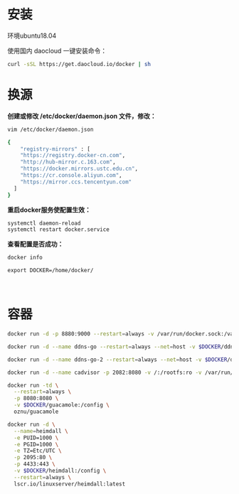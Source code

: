# 安装

环境ubuntu18.04

使用国内 daocloud 一键安装命令：

```bash
curl -sSL https://get.daocloud.io/docker | sh
```



# 换源

**创建或修改 /etc/docker/daemon.json 文件，修改：**

```bash
vim /etc/docker/daemon.json
```


```bash
{
    "registry-mirrors" : [
    "https://registry.docker-cn.com",
    "http://hub-mirror.c.163.com",
    "https://docker.mirrors.ustc.edu.cn",
    "https://cr.console.aliyun.com",
    "https://mirror.ccs.tencentyun.com"
  ]
}
```

**重启docker服务使配置生效：**

```bash
systemctl daemon-reload
systemctl restart docker.service
```

**查看配置是否成功：**


```bash
docker info
```





```
export DOCKER=/home/docker/
```

​	

# 容器

```bash
docker run -d -p 8880:9000 --restart=always -v /var/run/docker.sock:/var/run/docker.sock --name portainer portainer/portainer
```

```bash
docker run -d --name ddns-go --restart=always --net=host -v $DOCKER/ddns-go:/root jeessy/ddns-go -l :9876 -f 600
```

```bash
docker run -d --name ddns-go-2 --restart=always --net=host -v $DOCKER/ddns-go-2:/root jeessy/ddns-go -l :9877 -f 600
```

```bash
docker run -d --name cadvisor -p 2082:8080 -v /:/rootfs:ro -v /var/run/:/var/run/:rw -v /sys/:/sys/:ro -v /var/lib/docker/:/var/lib/docker/:ro -v /dev/disk/:/dev/disk/:ro google/cadvisor
```

```bash
docker run -td \
  --restart=always \
  -p 8080:8080 \
  -v $DOCKER/guacamole:/config \
  oznu/guacamole
```

```bash
docker run -d \
  --name=heimdall \
  -e PUID=1000 \
  -e PGID=1000 \
  -e TZ=Etc/UTC \
  -p 2095:80 \
  -p 4433:443 \
  -v $DOCKER/heimdall:/config \
  --restart=always \
  lscr.io/linuxserver/heimdall:latest
```

